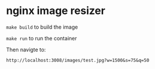 # nginx image resizer

`make build` to build the image

`make run` to run the container

Then navigte to:

`http://localhost:3008/images/test.jpg?w=1500&s=75&q=50`